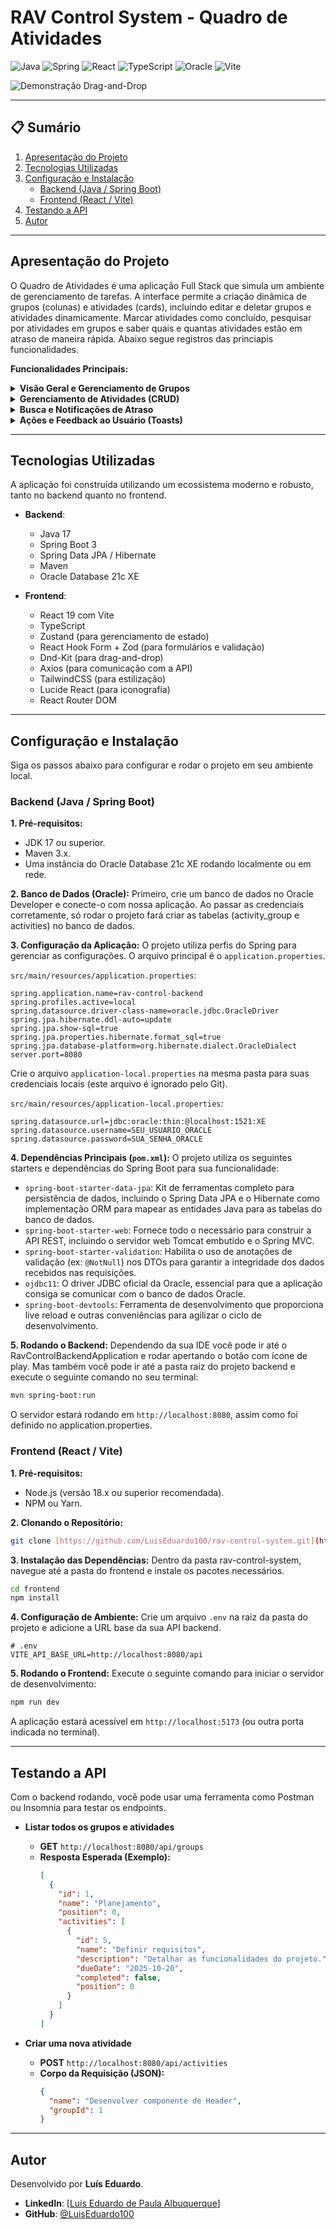 # RAV Control System - Quadro de Atividades

![Java](https://img.shields.io/badge/Java-17-ED8B00?style=for-the-badge&logo=openjdk&logoColor=white)
![Spring](https://img.shields.io/badge/Spring_Boot-3.x-6DB33F?style=for-the-badge&logo=spring&logoColor=white)
![React](https://img.shields.io/badge/React-19-61DAFB?style=for-the-badge&logo=react&logoColor=black)
![TypeScript](https://img.shields.io/badge/TypeScript-5.x-3178C6?style=for-the-badge&logo=typescript&logoColor=white)
![Oracle](https://img.shields.io/badge/Oracle-21c_XE-F80000?style=for-the-badge&logo=oracle&logoColor=white)
![Vite](https://img.shields.io/badge/Vite-5.x-646CFF?style=for-the-badge&logo=vite&logoColor=white)

![Demonstração Drag-and-Drop](./.github/assets/gif-kanban.gif)

---

## 📋 Sumário

1.  [Apresentação do Projeto](#apresentação-do-projeto)
2.  [Tecnologias Utilizadas](#tecnologias-utilizadas)
3.  [Configuração e Instalação](#configuração-e-instalação)
    - [Backend (Java / Spring Boot)](#backend-java--spring-boot)
    - [Frontend (React / Vite)](#frontend-react--vite)
4.  [Testando a API](#testando-a-api)
5.  [Autor](#autor)

---

## Apresentação do Projeto

O Quadro de Atividades é uma aplicação Full Stack que simula um ambiente de gerenciamento de tarefas. A interface permite a criação dinâmica de grupos (colunas) e atividades (cards), incluíndo editar e deletar grupos e atividades dinamicamente. Marcar atividades como concluído, pesquisar por atividades em grupos e saber quais e quantas atividades estão em atraso de maneira rápida. Abaixo segue registros das princiapis funcionalidades.

**Funcionalidades Principais:**

<details>
  <summary><strong>Visão Geral e Gerenciamento de Grupos</strong></summary>
  <br>
  <em>Visão completa do quadro Kanban e o processo de criação de um novo grupo.</em>
  <br><br>
  <img src="./.github/assets/kanban-board.png" alt="Visão Geral do Quadro Kanban" width="750">
  <img src="./.github/assets/kanban-board-add-group.png" alt="Adicionando um novo grupo" width="750">
</details>

<details>
  <summary><strong>Gerenciamento de Atividades (CRUD)</strong></summary>
  <br>
  <em>Telas para criação e edição de atividades, com validação de formulário e campos para data de entrega e status de conclusão.</em>
  <br><br>
  <img src="./.github/assets/new-activity.png" alt="Modal de Adicionar Atividade" width="600">
  <img src="./.github/assets/edit-activity.png" alt="Modal de Edição de Atividade" width="600">
</details>

<details>
  <summary><strong>Busca e Notificações de Atraso</strong></summary>
  <br>
  <em>Funcionalidades de busca em tempo real e um sistema de notificação para atividades atrasadas, que também funciona como um filtro interativo.</em>
  <br><br>
  <img src="./.github/assets/search-activities.png" alt="Busca e Notificação" width="750">
  <img src="./.github/assets/overdue-activity-notification.png" alt="Tooltip da Notificação" width="500">
  <img src="./.github/assets/overdue-activity-filtered.png" alt="Filtro de Atividades Atrasadas Ativo" width="750">
</details>

<details>
  <summary><strong> Ações e Feedback ao Usuário (Toasts)</strong></summary>
  <br>
  <em>Sistema de notificação customizado para confirmação de ações destrutivas (exclusão) e feedback de sucesso para operações de CRUD.</em>
  <br><br>
  <img src="./.github/assets/kanban-board-creating-group.png" alt="Grupo sendo criado" width="750">
  <img src="./.github/assets/toast-grupo-criado.png" alt="Aviso de sucesso após grupo ser criado" width="500">
  <img src="./.github/assets/toast-grupo-deletado.png" alt="Aviso após grupo ser deletado" width="500">
  <img src="./.github/assets/toast-atividade-atualizada.png" alt="Aviso após atividade ser atualizada" width="500">
  <img src="./.github/assets/delete-group.png" alt="Confirmação para Excluir Grupo" width="500">
  <img src="./.github/assets/delete-activity.png" alt="Confirmação para Excluir Atividade" width="500">
</details>

---

## Tecnologias Utilizadas

A aplicação foi construída utilizando um ecossistema moderno e robusto, tanto no backend quanto no frontend.

- **Backend**:

  - Java 17
  - Spring Boot 3
  - Spring Data JPA / Hibernate
  - Maven
  - Oracle Database 21c XE

- **Frontend**:
  - React 19 com Vite
  - TypeScript
  - Zustand (para gerenciamento de estado)
  - React Hook Form + Zod (para formulários e validação)
  - Dnd-Kit (para drag-and-drop)
  - Axios (para comunicação com a API)
  - TailwindCSS (para estilização)
  - Lucide React (para iconografia)
  - React Router DOM

---

## Configuração e Instalação

Siga os passos abaixo para configurar e rodar o projeto em seu ambiente local.

### Backend (Java / Spring Boot)

**1. Pré-requisitos:**

- JDK 17 ou superior.
- Maven 3.x.
- Uma instância do Oracle Database 21c XE rodando localmente ou em rede.

**2. Banco de Dados (Oracle):**
Primeiro, crie um banco de dados no Oracle Developer e conecte-o com nossa aplicação. Ao passar as credenciais corretamente, só rodar o projeto fará criar as tabelas (activity_group e activities) no banco de dados.

**3. Configuração da Aplicação:**
O projeto utiliza perfis do Spring para gerenciar as configurações. O arquivo principal é o `application.properties`.

`src/main/resources/application.properties`:

```properties
spring.application.name=rav-control-backend
spring.profiles.active=local
spring.datasource.driver-class-name=oracle.jdbc.OracleDriver
spring.jpa.hibernate.ddl-auto=update
spring.jpa.show-sql=true
spring.jpa.properties.hibernate.format_sql=true
spring.jpa.database-platform=org.hibernate.dialect.OracleDialect
server.port=8080
```

Crie o arquivo `application-local.properties` na mesma pasta para suas credenciais locais (este arquivo é ignorado pelo Git).

`src/main/resources/application-local.properties`:

```properties
spring.datasource.url=jdbc:oracle:thin:@localhost:1521:XE
spring.datasource.username=SEU_USUARIO_ORACLE
spring.datasource.password=SUA_SENHA_ORACLE
```

**4. Dependências Principais (`pom.xml`):**
O projeto utiliza os seguintes starters e dependências do Spring Boot para sua funcionalidade:

- `spring-boot-starter-data-jpa`: Kit de ferramentas completo para persistência de dados, incluindo o Spring Data JPA e o Hibernate como implementação ORM para mapear as entidades Java para as tabelas do banco de dados.
- `spring-boot-starter-web`: Fornece todo o necessário para construir a API REST, incluindo o servidor web Tomcat embutido e o Spring MVC.
- `spring-boot-starter-validation`: Habilita o uso de anotações de validação (ex: `@NotNull`) nos DTOs para garantir a integridade dos dados recebidos nas requisições.
- `ojdbc11`: O driver JDBC oficial da Oracle, essencial para que a aplicação consiga se comunicar com o banco de dados Oracle.
- `spring-boot-devtools`: Ferramenta de desenvolvimento que proporciona live reload e outras conveniências para agilizar o ciclo de desenvolvimento.

**5. Rodando o Backend:**
Dependendo da sua IDE você pode ir até o RavControlBackendApplication e rodar apertando o botão com ícone de play. Mas também você pode ir até a pasta raiz do projeto backend e execute o seguinte comando no seu terminal:

```bash
mvn spring-boot:run
```

O servidor estará rodando em `http://localhost:8080`, assim como foi definido no application.properties.

### Frontend (React / Vite)

**1. Pré-requisitos:**

- Node.js (versão 18.x ou superior recomendada).
- NPM ou Yarn.

**2. Clonando o Repositório:**

```bash
git clone [https://github.com/LuisEduardo100/rav-control-system.git](https://github.com/LuisEduardo100/rav-control-system.git)
```

**3. Instalação das Dependências:**
Dentro da pasta rav-control-system, navegue até a pasta do frontend e instale os pacotes necessários.

```bash
cd frontend
npm install
```

**4. Configuração de Ambiente:**
Crie um arquivo `.env` na raiz da pasta do projeto e adicione a URL base da sua API backend.

```env
# .env
VITE_API_BASE_URL=http://localhost:8080/api
```

**5. Rodando o Frontend:**
Execute o seguinte comando para iniciar o servidor de desenvolvimento:

```bash
npm run dev
```

A aplicação estará acessível em `http://localhost:5173` (ou outra porta indicada no terminal).

---

## Testando a API

Com o backend rodando, você pode usar uma ferramenta como Postman ou Insomnia para testar os endpoints.

- **Listar todos os grupos e atividades**

  - **GET** `http://localhost:8080/api/groups`
  - **Resposta Esperada (Exemplo):**
    ```json
    [
      {
        "id": 1,
        "name": "Planejamento",
        "position": 0,
        "activities": [
          {
            "id": 5,
            "name": "Definir requisitos",
            "description": "Detalhar as funcionalidades do projeto.",
            "dueDate": "2025-10-20",
            "completed": false,
            "position": 0
          }
        ]
      }
    ]
    ```

- **Criar uma nova atividade**
  - **POST** `http://localhost:8080/api/activities`
  - **Corpo da Requisição (JSON):**
    ```json
    {
      "name": "Desenvolver componente de Header",
      "groupId": 1
    }
    ```

---

## Autor

Desenvolvido por **Luís Eduardo**.

- **LinkedIn**: [[Luís Eduardo de Paula Albuquerque](https://www.linkedin.com/in/luis-eduardo-de-paula-albuquerque/)]
- **GitHub**: [@LuisEduardo100](https://github.com/LuisEduardo100)

